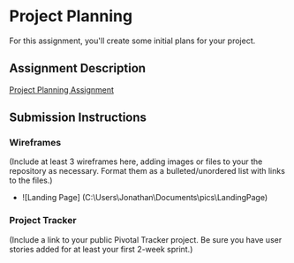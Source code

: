 # Project Planning
For this assignment, you'll create some initial plans for your project.

## Assignment Description
[Project Planning Assignment](https://education.launchcode.org/liftoff/assignments/planning/)

## Submission Instructions

### Wireframes

(Include at least 3 wireframes here, adding images or files to your the repository as necessary. Format them as a bulleted/unordered list with links to the files.)

* ![Landing Page]
(C:\Users\Jonathan\Documents\pics\LandingPage)

### Project Tracker

(Include a link to your public Pivotal Tracker project. Be sure you have user stories added for at least your first 2-week sprint.)
